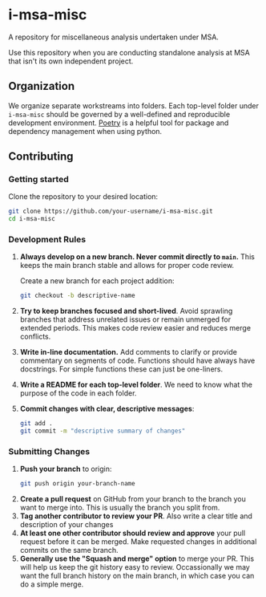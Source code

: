 # i-msa-misc
A repository for miscellaneous analysis undertaken under MSA.

Use this repository when you are conducting standalone analysis at MSA that isn't its own independent project.

## Organization

We organize separate workstreams into folders. Each top-level folder under `i-msa-misc` should be governed by a well-defined and reproducible development environment. [Poetry](https://python-poetry.org/) is a helpful tool for package and dependency management when using python.

## Contributing

### Getting started

Clone the repository to your desired location:
```bash
git clone https://github.com/your-username/i-msa-misc.git
cd i-msa-misc
```

### Development Rules

1. **Always develop on a new branch. Never commit directly to `main`.** This keeps the main branch stable and allows for proper code review.

    Create a new branch for each project addition:
    ```bash
    git checkout -b descriptive-name
    ```

2. **Try to keep branches focused and short-lived**. Avoid sprawling branches that address unrelated issues or remain unmerged for extended periods. This makes code review easier and reduces merge conflicts.

3. **Write in-line documentation.** Add comments to clarify or provide commentary on segments of code. Functions should have always have docstrings. For simple functions these can just be one-liners.

4. **Write a README for each top-level folder**. We need to know what the purpose of the code in each folder.

5. **Commit changes with clear, descriptive messages**:
    ```bash
    git add .
    git commit -m "descriptive summary of changes"
    ```

### Submitting Changes

1. **Push your branch** to origin:
    ```bash
    git push origin your-branch-name
    ```
2. **Create a pull request** on GitHub from your branch to the branch you want to merge into. This is usually the branch you split from.
3. **Tag another contributor to review your PR**. Also write a clear title and description of your changes
4. **At least one other contributor should review and approve** your pull request before it can be merged. Make requested changes in additional commits on the same branch.
5. **Generally use the "Squash and merge" option** to merge your PR. This will help us keep the git history easy to review. Occassionally we may want the full branch history on the main branch, in which case you can do a simple merge.
